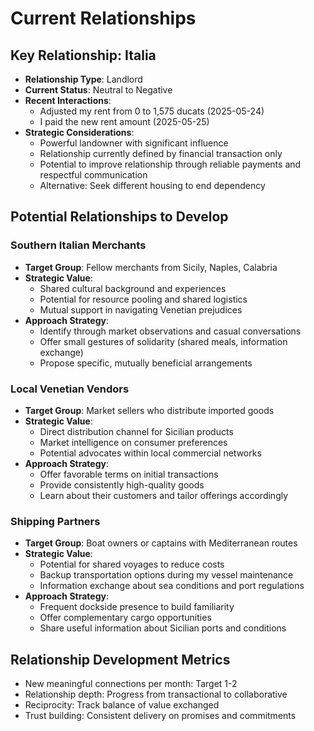 # Current Relationships

## Key Relationship: Italia
- **Relationship Type**: Landlord
- **Current Status**: Neutral to Negative
- **Recent Interactions**:
  - Adjusted my rent from 0 to 1,575 ducats (2025-05-24)
  - I paid the new rent amount (2025-05-25)
- **Strategic Considerations**:
  - Powerful landowner with significant influence
  - Relationship currently defined by financial transaction only
  - Potential to improve relationship through reliable payments and respectful communication
  - Alternative: Seek different housing to end dependency

## Potential Relationships to Develop

### Southern Italian Merchants
- **Target Group**: Fellow merchants from Sicily, Naples, Calabria
- **Strategic Value**:
  - Shared cultural background and experiences
  - Potential for resource pooling and shared logistics
  - Mutual support in navigating Venetian prejudices
- **Approach Strategy**:
  - Identify through market observations and casual conversations
  - Offer small gestures of solidarity (shared meals, information exchange)
  - Propose specific, mutually beneficial arrangements

### Local Venetian Vendors
- **Target Group**: Market sellers who distribute imported goods
- **Strategic Value**:
  - Direct distribution channel for Sicilian products
  - Market intelligence on consumer preferences
  - Potential advocates within local commercial networks
- **Approach Strategy**:
  - Offer favorable terms on initial transactions
  - Provide consistently high-quality goods
  - Learn about their customers and tailor offerings accordingly

### Shipping Partners
- **Target Group**: Boat owners or captains with Mediterranean routes
- **Strategic Value**:
  - Potential for shared voyages to reduce costs
  - Backup transportation options during my vessel maintenance
  - Information exchange about sea conditions and port regulations
- **Approach Strategy**:
  - Frequent dockside presence to build familiarity
  - Offer complementary cargo opportunities
  - Share useful information about Sicilian ports and conditions

## Relationship Development Metrics
- New meaningful connections per month: Target 1-2
- Relationship depth: Progress from transactional to collaborative
- Reciprocity: Track balance of value exchanged
- Trust building: Consistent delivery on promises and commitments
